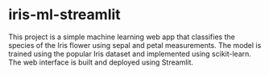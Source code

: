 # iris-ml-streamlit
This project is a simple machine learning web app that classifies the species of the Iris flower using sepal and petal measurements. The model is trained using the popular Iris dataset and implemented using scikit-learn. The web interface is built and deployed using Streamlit.

